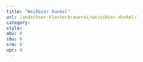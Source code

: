 ```yaml
---
title: "Weißbier Dunkel"
url: /andechser-klosterbrauerei/weissbier-dunkel/
category: 
style: 
abv: 0
ibu: 0
srm: 0
upc: 0
---
```


